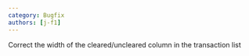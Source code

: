 ```yaml
---
category: Bugfix
authors: [j-f1]
---
```


Correct the width of the cleared/uncleared column in the transaction list
